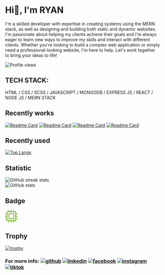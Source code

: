 # Hi👋, I'm RYAN
I'm a skilled developer with expertise in creating systems using the MERN stack, as well as designing and building both static and dynamic websites. I'm passionate about helping my clients achieve their goals and I'm always eager to learn new ways to improve my skills and interact with different clients. Whether you're looking to build a complex web application or simply need a professional-looking website, I'm here to help. Let's work together to bring your ideas to life!

![Profile views](https://gpvc.arturio.dev/nayr0531)  

## TECH STACK: 
HTML / CSS / SCSS / JAVASCRIPT / MONGODB / EXPRESS JS / REACT / NODE JS / MERN STACK

## Recently works
[![Readme Card](https://github-readme-stats.vercel.app/api/pin/?username=nayr0531&repo=Generate-password)]([https://github.com/nayr0531/Generate-password](https://github.com/nayr0531/Generate-password))
[![Readme Card](https://github-readme-stats.vercel.app/api/pin/?username=nayr0531&repo=spense-solution)]([https://github.com/nayr0531/spense-solution](https://github.com/nayr0531/spense-solution))
[![Readme Card](https://github-readme-stats.vercel.app/api/pin/?username=nayr0531&repo=Chirp-solution)]([https://github.com/nayr0531/Chirp-solution](https://github.com/nayr0531/Chirp-solution))
[![Readme Card](https://github-readme-stats.vercel.app/api/pin/?username=nayr0531&repo=Inslogo)]([https://github.com/nayr0531/Inslogo](https://github.com/nayr0531/Inslogo))

## Recently used
[![Top Langs](https://github-readme-stats.vercel.app/api/top-langs/?username=nayr0531)](https://github.com/anuraghazra/github-readme-stats)

## Statistic
![GitHub streak stats](https://streak-stats.demolab.com/?user=nayr0531)  
![GitHub stats](https://github-readme-stats.vercel.app/api?username=nayr0531&show_icons=true&count_private=true) 

## Badge
<a href='https://docs.github.com/en/developers'><img src='https://raw.githubusercontent.com/acervenky/animated-github-badges/master/assets/devbadge.gif' width='40' height='40'></a>
## Trophy
[![trophy](https://github-profile-trophy.vercel.app/?username=nayr0531)](https://github.com/ryo-ma/github-profile-trophy)

### For more info: [<img src='https://cdn.jsdelivr.net/npm/simple-icons@3.0.1/icons/github.svg' alt='github' height='20'>](https://github.com/nayr0531)  [<img src='https://cdn.jsdelivr.net/npm/simple-icons@3.0.1/icons/linkedin.svg' alt='linkedin' height='20'>](https://www.linkedin.com/in/https://www.linkedin.com/in/ryan-cordial-122236226//)  [<img src='https://cdn.jsdelivr.net/npm/simple-icons@3.0.1/icons/facebook.svg' alt='facebook' height='20'>](https://www.facebook.com/https://www.facebook.com/laidroc121)  [<img src='https://cdn.jsdelivr.net/npm/simple-icons@3.0.1/icons/instagram.svg' alt='instagram' height='20'>](https://www.instagram.com/https://www.instagram.com/ryannn0531//)  [<img src='https://cdn.jsdelivr.net/npm/simple-icons@3.0.1/icons/tiktok.svg' alt='tiktok' height='20'>](https://www.tiktok.com/@ryancordial31)  
